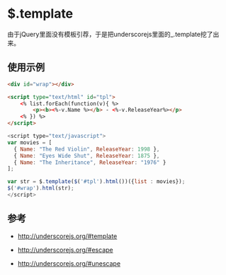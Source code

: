 # $.template

由于jQuery里面没有模板引荐，于是把underscorejs里面的_.template挖了出来。


## 使用示例

```html
<div id="wrap"></div>

<script type="text/html" id="tpl">
    <% list.forEach(function(v){ %>
        <p><b><%-v.Name %></b> - <%-v.ReleaseYear%></p>
    <% }) %>
</script>
```


```js
<script type="text/javascript">
var movies = [
  { Name: "The Red Violin", ReleaseYear: 1998 },
  { Name: "Eyes Wide Shut", ReleaseYear: 1875 },
  { Name: "The Inheritance", ReleaseYear: "1976" }
];

var str = $.template($('#tpl').html())({list : movies});
$('#wrap').html(str);
</script>
```

## 参考

- http://underscorejs.org/#template

- http://underscorejs.org/#escape

- http://underscorejs.org/#unescape


